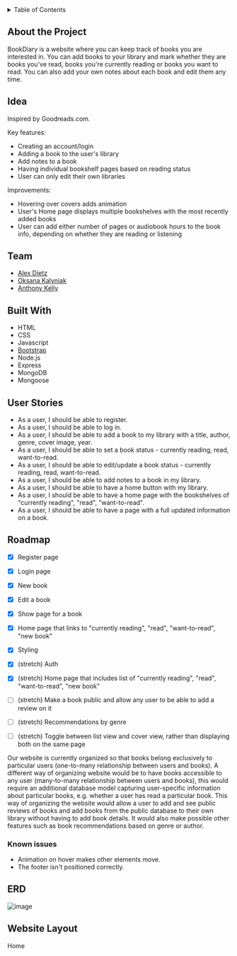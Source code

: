 <!-- TABLE OF CONTENTS -->
<details>
  <summary>Table of Contents</summary>
  <ol>
    <li>
      <a href="#about-the-project">About the Project</a></li>
        <li><a href="#idea">Idea</a></li>
    <li><a href="#team">Team</a>   </li>
        <li><a href="#built-with">Built With </a></li>
   <li><a href="#user-stories">User Stories</a></li>
    <li><a href="#roadmap">Roadmap</a></li>
    <li><a href="#erd">ERD</a></li>
    <li><a href="#website-layout">Website Layout</a></li>
  </ol>
</details>


## About the Project
BookDiary is a website where you can keep track of books you are interested in. You can add books to your library and mark whether they are books you've read, books you're currently reading or books you want to read. You can also add your own notes about each book and edit them any time. 

## Idea
Inspired by Goodreads.com. 

Key features: 
- Creating an account/login
- Adding a book to the user's library
- Add notes to a book
- Having individual bookshelf pages based on reading status
- User can only edit their own libraries

Improvements:
- Hovering over covers adds animation
- User's Home page displays multiple bookshelves with the most recently added books
- User can add either number of pages or audiobook hours to the book info, depending on whether they are reading or listening

## Team
- [Alex Dietz](https://github.com/alexdietz1988)
- [Oksana Kalyniak](https://github.com/Oksanka25)
- [Anthony Kelly](https://github.com/SourceCodeKelly)

## Built With
- HTML
- CSS
- Javascript
- [Bootstrap](https://getbootstrap.com/)
- Node.js
- Express
- MongoDB
- Mongoose

## User Stories
- As a user, I should be able to register.
- As a user, I should be able to log in.
- As a user, I should be able to add a book to my library with a title, author, genre, cover image, year.
- As a user, I should be able to set a book status - currently reading, read, want-to-read.
- As a user, I should be able to edit/update a book status - currently reading, read, want-to-read.
- As a user, I should be able to add notes to a book in my library.
- As a user, I should be able to have a home button with my library.
- As a user, I should be able to have a home page with the bookshelves of "currently reading", "read", "want-to-read".
- As a user, I should be able to have a page with a full updated information on a book.

## Roadmap
 - [x] Register page
 - [x] Login page
 - [x] New book
 - [x] Edit a book
 - [x] Show page for a book
 - [x] Home page that links to "currently reading", "read", "want-to-read", "new book"
 - [x] Styling

 - [x] (stretch) Auth
 - [x] (stretch) Home page that includes list of "currently reading", "read", "want-to-read", "new book"
 - [ ] (stretch) Make a book public and allow any user to be able to add a review on it
 - [ ] (stretch) Recommendations by genre
 - [ ] (stretch) Toggle between list view and cover view, rather than displaying both on the same page

 Our website is currently organized so that books belong exclusively to particular users (one-to-many relationship between users and books). A different way of organizing website would be to have books accessible to any user (many-to-many relationship between users and books), this would require an additional database model capturing user-specific information about particular books, e.g. whether a user has read a particular book. This way of organizing the website would allow a user to add and see public reviews of books and add books from the public database to their own library without having to add book details. It would also make possible other features such as book recommendations based on genre or author. 
 
 ### Known issues
 - Animation on hover makes other elements move.
 - The footer isn't positioned correctly.

## ERD 
![image](https://user-images.githubusercontent.com/101350351/165376272-0debcf9e-c306-49d6-8c38-3022cb9a2e28.png)

## Website Layout
Home 





